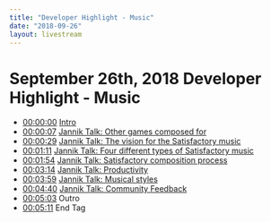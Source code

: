 ```yaml
---
title: "Developer Highlight - Music"
date: "2018-09-26"
layout: livestream
---
```

# September 26th, 2018 Developer Highlight - Music
* [00:00:00](https://youtu.be/Y7G72e0LLBg?t=0) [Intro](./transcriptions/yt-Y7G72e0LLBg,,7.94.md)
* [00:00:07](https://youtu.be/Y7G72e0LLBg?t=7) [Jannik Talk: Other games composed for](./transcriptions/yt-Y7G72e0LLBg,7.94,29.52.md)
* [00:00:29](https://youtu.be/Y7G72e0LLBg?t=29) [Jannik Talk: The vision for the Satisfactory music](./transcriptions/yt-Y7G72e0LLBg,29.52,71.42.md)
* [00:01:11](https://youtu.be/Y7G72e0LLBg?t=71) [Jannik Talk: Four different types of Satisfactory music](./transcriptions/yt-Y7G72e0LLBg,71.42,114.46.md)
* [00:01:54](https://youtu.be/Y7G72e0LLBg?t=114) [Jannik Talk: Satisfactory composition process](./transcriptions/yt-Y7G72e0LLBg,114.46,194.44.md)
* [00:03:14](https://youtu.be/Y7G72e0LLBg?t=194) [Jannik Talk: Productivity](./transcriptions/yt-Y7G72e0LLBg,194.44,239.28.md)
* [00:03:59](https://youtu.be/Y7G72e0LLBg?t=239) [Jannik Talk: Musical styles](./transcriptions/yt-Y7G72e0LLBg,239.28,280.26.md)
* [00:04:40](https://youtu.be/Y7G72e0LLBg?t=280) [Jannik Talk: Community Feedback](./transcriptions/yt-Y7G72e0LLBg,280.26,303.68.md)
* [00:05:03](https://youtu.be/Y7G72e0LLBg?t=303) Outro
* [00:05:11](https://youtu.be/Y7G72e0LLBg?t=311) End Tag
